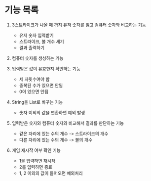 # 기능 목록
1. 3스트라이크가 나올 때 까지 유저 숫자를 읽고 컴퓨터 숫자와 비교하는 기능
   - 유저 숫자 입력받기
   - 스트라이크, 볼 개수 세기
   - 결과 출력하기
   

2. 컴퓨터 숫자를 생성하는 기능


3. 입력받은 값이 유효한지 확인하는 기능
   - 세 자릿수여야 함
   - 중복된 수가 있으면 안됨
   - 0이 있으면 안됨


4. String을 List<Integer>로 바꾸는 기능
   - 숫자 이외의 값을 변환하면 예외 발생
   

5. 입력받은 숫자와 컴퓨터 숫자와 비교해서 결과를 판단하는 기능
   - 같은 자리에 있는 수의 개수 -> 스트라이크의 개수
   - 다른 자리에 있는 수의 개수 -> 볼의 개수
   

5. 게임 재시작 여부 확인 기능
   - 1을 입력하면 재시작
   - 2를 입력하면 종료
   - 1, 2 이외의 값이 들어오면 예외처리